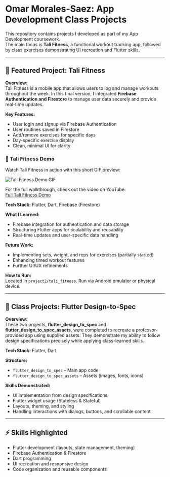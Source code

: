 # Omar Morales-Saez: App Development Class Projects

This repository contains projects I developed as part of my App Development coursework.  
The main focus is **Tali Fitness**, a functional workout tracking app, followed by class exercises demonstrating UI recreation and Flutter skills.

---

## 🚀 Featured Project: Tali Fitness

**Overview:**  
Tali Fitness is a mobile app that allows users to log and manage workouts throughout the week. In this final version, I integrated **Firebase Authentication and Firestore** to manage user data securely and provide real-time updates.

**Key Features:**
- User login and signup via Firebase Authentication
- User routines saved in Firestore
- Add/remove exercises for specific days
- Day-specific exercise display
- Clean, minimal UI for clarity

### 🎥 Tali Fitness Demo

Watch Tali Fitness in action with this short GIF preview:

![Tali Fitness Demo GIF](https://github.com/user-attachments/assets/20ea4ca0-0118-4792-bb16-6a0a258b29cd)

For the full walkthrough, check out the video on YouTube:  
[Full Tali Fitness Demo](https://www.youtube.com/watch?v=D-5ZyRsphMM)

**Tech Stack:** Flutter, Dart, Firebase (Firestore)

**What I Learned:**
- Firebase integration for authentication and data storage
- Structuring Flutter apps for scalability and reusability
- Real-time updates and user-specific data handling

**Future Work:**
- Implementing sets, weight, and reps for exercises (partially started)
- Enhancing timed workout features
- Further UI/UX refinements

**How to Run:**  
Located in `project2/tali_fitness`. Run via Android emulator or physical device.

---

## 🎨 Class Projects: Flutter Design-to-Spec

**Overview:**  
These two projects, **flutter_design_to_spec** and **flutter_design_to_spec_assets**, were completed to recreate a professor-provided app using supplied assets. They demonstrate my ability to follow design specifications precisely while applying class-learned skills.

**Tech Stack:** Flutter, Dart

**Structure:**  
- `flutter_design_to_spec` – Main app code  
- `flutter_design_to_spec_assets` – Assets (images, fonts, icons)  

**Skills Demonstrated:**
- UI implementation from design specifications
- Flutter widget usage (Stateless & Stateful)
- Layouts, theming, and styling
- Handling interactions with dialogs, buttons, and scrollable content

---

## ⚡ Skills Highlighted
- Flutter development (layouts, state management, theming)
- Firebase Authentication & Firestore
- Dart programming
- UI recreation and responsive design
- Code organization and reusable components

